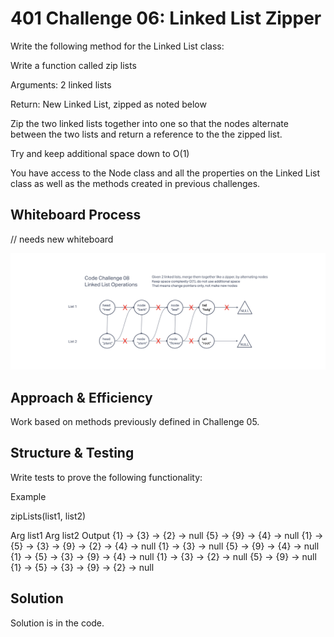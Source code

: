 # 401 Challenge 06: Linked List Zipper

Write the following method for the Linked List class:

Write a function called zip lists

Arguments: 2 linked lists

Return: New Linked List, zipped as noted below

Zip the two linked lists together into one so that the nodes alternate between the two lists and return a reference to the the zipped list.

Try and keep additional space down to O(1)

You have access to the Node class and all the properties on the Linked List class as well as the methods created in previous challenges.

## Whiteboard Process

// needs new whiteboard

![whiteboard image](linked-list-zipper-whiteboard.png)

## Approach & Efficiency

Work based on methods previously defined in Challenge 05.

## Structure & Testing

Write tests to prove the following functionality:

Example

zipLists(list1, list2)

Arg list1	Arg list2	Output
{1} -> {3} -> {2} -> null	{5} -> {9} -> {4} -> null	{1} -> {5} -> {3} -> {9} -> {2} -> {4} -> null
{1} -> {3} -> null	{5} -> {9} -> {4} -> null	{1} -> {5} -> {3} -> {9} -> {4} -> null
{1} -> {3} -> {2} -> null	{5} -> {9} -> null	{1} -> {5} -> {3} -> {9} -> {2} -> null

## Solution

Solution is in the code.
